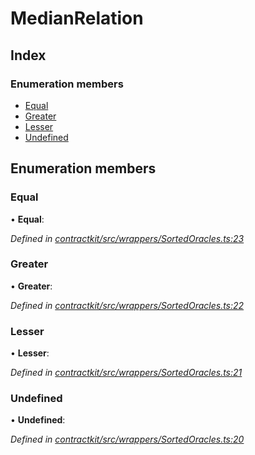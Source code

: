 # MedianRelation

## Index

### Enumeration members

* [Equal]()
* [Greater]()
* [Lesser]()
* [Undefined]()

## Enumeration members

### Equal

• **Equal**:

_Defined in_ [_contractkit/src/wrappers/SortedOracles.ts:23_](https://github.com/celo-org/celo-monorepo/blob/master/packages/sdk/contractkit/src/wrappers/SortedOracles.ts#L23)

### Greater

• **Greater**:

_Defined in_ [_contractkit/src/wrappers/SortedOracles.ts:22_](https://github.com/celo-org/celo-monorepo/blob/master/packages/sdk/contractkit/src/wrappers/SortedOracles.ts#L22)

### Lesser

• **Lesser**:

_Defined in_ [_contractkit/src/wrappers/SortedOracles.ts:21_](https://github.com/celo-org/celo-monorepo/blob/master/packages/sdk/contractkit/src/wrappers/SortedOracles.ts#L21)

### Undefined

• **Undefined**:

_Defined in_ [_contractkit/src/wrappers/SortedOracles.ts:20_](https://github.com/celo-org/celo-monorepo/blob/master/packages/sdk/contractkit/src/wrappers/SortedOracles.ts#L20)

